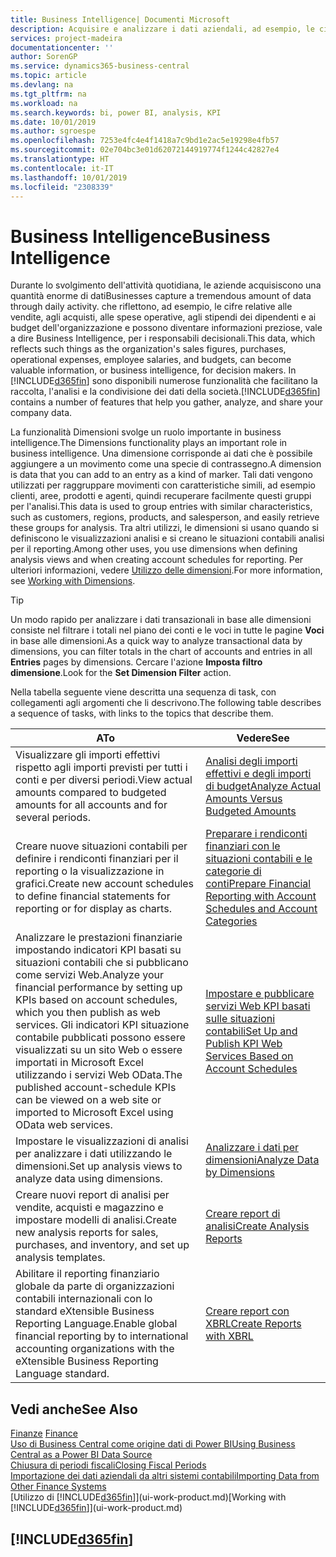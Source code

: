 ```yaml
---
title: Business Intelligence| Documenti Microsoft
description: Acquisire e analizzare i dati aziendali, ad esempio, le cifre relative alle vendite, agli acquisti, alle spese operative, agli stipendi dei dipendenti e ai budget che possono diventare informazioni preziose, vale a dire Business Intelligence, per prendere le decisioni.
services: project-madeira
documentationcenter: ''
author: SorenGP
ms.service: dynamics365-business-central
ms.topic: article
ms.devlang: na
ms.tgt_pltfrm: na
ms.workload: na
ms.search.keywords: bi, power BI, analysis, KPI
ms.date: 10/01/2019
ms.author: sgroespe
ms.openlocfilehash: 7253e4fc4e4f1418a7c9bd1e2ac5e19298e4fb57
ms.sourcegitcommit: 02e704bc3e01d62072144919774f1244c42827e4
ms.translationtype: HT
ms.contentlocale: it-IT
ms.lasthandoff: 10/01/2019
ms.locfileid: "2308339"
---
```

# <a name="business-intelligence"></a><span data-ttu-id="0da21-103">Business Intelligence</span><span class="sxs-lookup"><span data-stu-id="0da21-103">Business Intelligence</span></span>
<span data-ttu-id="0da21-104">Durante lo svolgimento dell'attività quotidiana, le aziende acquisiscono una quantità enorme di dati</span><span class="sxs-lookup"><span data-stu-id="0da21-104">Businesses capture a tremendous amount of data through daily activity.</span></span> <span data-ttu-id="0da21-105">che riflettono, ad esempio, le cifre relative alle vendite, agli acquisti, alle spese operative, agli stipendi dei dipendenti e ai budget dell'organizzazione e possono diventare informazioni preziose, vale a dire Business Intelligence, per i responsabili decisionali.</span><span class="sxs-lookup"><span data-stu-id="0da21-105">This data, which reflects such things as the organization's sales figures, purchases, operational expenses, employee salaries, and budgets, can become valuable information, or business intelligence, for decision makers.</span></span> <span data-ttu-id="0da21-106">In [!INCLUDE[d365fin](includes/d365fin_md.md)] sono disponibili numerose funzionalità che facilitano la raccolta, l'analisi e la condivisione dei dati della società.</span><span class="sxs-lookup"><span data-stu-id="0da21-106">[!INCLUDE[d365fin](includes/d365fin_md.md)] contains a number of features that help you gather, analyze, and share your company data.</span></span>

<span data-ttu-id="0da21-107">La funzionalità Dimensioni svolge un ruolo importante in business intelligence.</span><span class="sxs-lookup"><span data-stu-id="0da21-107">The Dimensions functionality plays an important role in business intelligence.</span></span> <span data-ttu-id="0da21-108">Una dimensione corrisponde ai dati che è possibile aggiungere a un movimento come una specie di contrassegno.</span><span class="sxs-lookup"><span data-stu-id="0da21-108">A dimension is data that you can add to an entry as a kind of marker.</span></span> <span data-ttu-id="0da21-109">Tali dati vengono utilizzati per raggruppare movimenti con caratteristiche simili, ad esempio clienti, aree, prodotti e agenti, quindi recuperare facilmente questi gruppi per l'analisi.</span><span class="sxs-lookup"><span data-stu-id="0da21-109">This data is used to group entries with similar characteristics, such as customers, regions, products, and salesperson, and easily retrieve these groups for analysis.</span></span> <span data-ttu-id="0da21-110">Tra altri utilizzi, le dimensioni si usano quando si definiscono le visualizzazioni analisi e si creano le situazioni contabili analisi per il reporting.</span><span class="sxs-lookup"><span data-stu-id="0da21-110">Among other uses, you use dimensions  when defining analysis views and when creating account schedules for reporting.</span></span> <span data-ttu-id="0da21-111">Per ulteriori informazioni, vedere [Utilizzo delle dimensioni](finance-dimensions.md).</span><span class="sxs-lookup"><span data-stu-id="0da21-111">For more information, see [Working with Dimensions](finance-dimensions.md).</span></span>

> [!TIP]
> <span data-ttu-id="0da21-112">Un modo rapido per analizzare i dati transazionali in base alle dimensioni consiste nel filtrare i totali nel piano dei conti e le voci in tutte le pagine **Voci** in base alle dimensioni.</span><span class="sxs-lookup"><span data-stu-id="0da21-112">As a quick way to analyze transactional data by dimensions, you can filter totals in the chart of accounts and entries in all **Entries** pages by dimensions.</span></span> <span data-ttu-id="0da21-113">Cercare l'azione **Imposta filtro dimensione**.</span><span class="sxs-lookup"><span data-stu-id="0da21-113">Look for the **Set Dimension Filter** action.</span></span>  

<span data-ttu-id="0da21-114">Nella tabella seguente viene descritta una sequenza di task, con collegamenti agli argomenti che li descrivono.</span><span class="sxs-lookup"><span data-stu-id="0da21-114">The following table describes a sequence of tasks, with links to the topics that describe them.</span></span>  

| <span data-ttu-id="0da21-115">A</span><span class="sxs-lookup"><span data-stu-id="0da21-115">To</span></span> | <span data-ttu-id="0da21-116">Vedere</span><span class="sxs-lookup"><span data-stu-id="0da21-116">See</span></span> |
| --- | --- |
|<span data-ttu-id="0da21-117">Visualizzare gli importi effettivi rispetto agli importi previsti per tutti i conti e per diversi periodi.</span><span class="sxs-lookup"><span data-stu-id="0da21-117">View actual amounts compared to budgeted amounts for all accounts and for several periods.</span></span>|[<span data-ttu-id="0da21-118">Analisi degli importi effettivi e degli importi di budget</span><span class="sxs-lookup"><span data-stu-id="0da21-118">Analyze Actual Amounts Versus Budgeted Amounts</span></span>](bi-how-analyze-actual-versus-budget.md)|
|<span data-ttu-id="0da21-119">Creare nuove situazioni contabili per definire i rendiconti finanziari per il reporting o la visualizzazione in grafici.</span><span class="sxs-lookup"><span data-stu-id="0da21-119">Create new account schedules to define financial statements for reporting or for display as charts.</span></span>|[<span data-ttu-id="0da21-120">Preparare i rendiconti finanziari con le situazioni contabili e le categorie di conti</span><span class="sxs-lookup"><span data-stu-id="0da21-120">Prepare Financial Reporting with Account Schedules and Account Categories</span></span>](bi-how-work-account-schedule.md)|
|<span data-ttu-id="0da21-121">Analizzare le prestazioni finanziarie impostando indicatori KPI basati su situazioni contabili che si pubblicano come servizi Web.</span><span class="sxs-lookup"><span data-stu-id="0da21-121">Analyze your financial performance by setting up KPIs based on account schedules, which you then publish as web services.</span></span> <span data-ttu-id="0da21-122">Gli indicatori KPI situazione contabile pubblicati possono essere visualizzati su un sito Web o essere importati in Microsoft Excel utilizzando i servizi Web OData.</span><span class="sxs-lookup"><span data-stu-id="0da21-122">The published account-schedule KPIs can be viewed on a web site or imported to Microsoft Excel using OData web services.</span></span>|[<span data-ttu-id="0da21-123">Impostare e pubblicare servizi Web KPI basati sulle situazioni contabili</span><span class="sxs-lookup"><span data-stu-id="0da21-123">Set Up and Publish KPI Web Services Based on Account Schedules</span></span>](bi-how-to-set-up-and-publish-kpi-web-services-based-on-account-schedules.md)|
|<span data-ttu-id="0da21-124">Impostare le visualizzazioni di analisi per analizzare i dati utilizzando le dimensioni.</span><span class="sxs-lookup"><span data-stu-id="0da21-124">Set up analysis views to analyze data using dimensions.</span></span>|[<span data-ttu-id="0da21-125">Analizzare i dati per dimensioni</span><span class="sxs-lookup"><span data-stu-id="0da21-125">Analyze Data by Dimensions</span></span>](bi-how-analyze-data-dimension.md)|
|<span data-ttu-id="0da21-126">Creare nuovi report di analisi per vendite, acquisti e magazzino e impostare modelli di analisi.</span><span class="sxs-lookup"><span data-stu-id="0da21-126">Create new analysis reports for sales, purchases, and inventory, and set up analysis templates.</span></span>|[<span data-ttu-id="0da21-127">Creare report di analisi</span><span class="sxs-lookup"><span data-stu-id="0da21-127">Create Analysis Reports</span></span>](bi-how-create-analysis-views-reports.md)|
|<span data-ttu-id="0da21-128">Abilitare il reporting finanziario globale da parte di organizzazioni contabili internazionali con lo standard eXtensible Business Reporting Language.</span><span class="sxs-lookup"><span data-stu-id="0da21-128">Enable global financial reporting by to international accounting organizations with the eXtensible Business Reporting Language standard.</span></span>|[<span data-ttu-id="0da21-129">Creare report con XBRL</span><span class="sxs-lookup"><span data-stu-id="0da21-129">Create Reports with XBRL</span></span>](bi-create-reports-with-xbrl.md)|

## <a name="see-also"></a><span data-ttu-id="0da21-130">Vedi anche</span><span class="sxs-lookup"><span data-stu-id="0da21-130">See Also</span></span>
<span data-ttu-id="0da21-131">[Finanze](finance.md)  </span><span class="sxs-lookup"><span data-stu-id="0da21-131">[Finance](finance.md)  </span></span>  
[<span data-ttu-id="0da21-132">Uso di Business Central come origine dati di Power BI</span><span class="sxs-lookup"><span data-stu-id="0da21-132">Using Business Central as a Power BI Data Source</span></span>](across-how-use-financials-data-source-powerbi.md)  
[<span data-ttu-id="0da21-133">Chiusura di periodi fiscali</span><span class="sxs-lookup"><span data-stu-id="0da21-133">Closing Fiscal Periods</span></span>](year-close-years-periods.md)  
[<span data-ttu-id="0da21-134">Importazione dei dati aziendali da altri sistemi contabili</span><span class="sxs-lookup"><span data-stu-id="0da21-134">Importing Data from Other Finance Systems</span></span>](across-import-data-configuration-packages.md)  
<span data-ttu-id="0da21-135">[Utilizzo di [!INCLUDE[d365fin](includes/d365fin_md.md)]](ui-work-product.md)</span><span class="sxs-lookup"><span data-stu-id="0da21-135">[Working with [!INCLUDE[d365fin](includes/d365fin_md.md)]](ui-work-product.md)</span></span>

## [!INCLUDE[d365fin](includes/free_trial_md.md)]  
